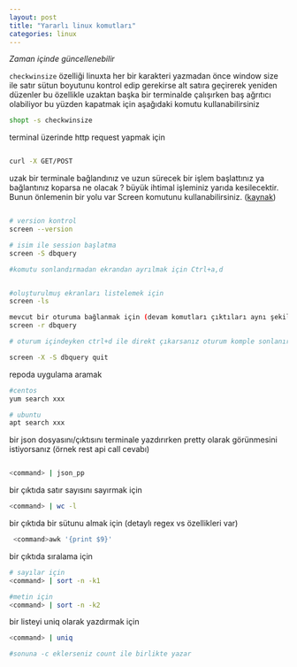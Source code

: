 ```yaml
---
layout: post
title: "Yararlı linux komutları"
categories: linux
---
```


*Zaman içinde güncellenebilir*


```checkwinsize``` özelliği linuxta her bir karakteri yazmadan önce window size ile satır sütun boyutunu kontrol edip gerekirse alt satıra geçirerek yeniden düzenler bu özellikle uzaktan başka bir terminalde çalışırken baş ağrıtıcı olabiliyor bu yüzden kapatmak için aşağıdaki komutu kullanabilirsiniz

```sh
shopt -s checkwinsize
```


terminal üzerinde http request yapmak için

```sh

curl -X GET/POST 

```

uzak bir terminale bağlandınız ve uzun sürecek bir işlem başlattınız ya bağlantınız koparsa ne olacak ? büyük ihtimal işleminiz yarıda kesilecektir. Bunun önlemenin bir yolu var Screen komutunu kullanabilirsiniz. ([kaynak](https://linuxize.com/post/how-to-use-linux-screen/))

```sh

# version kontrol
screen --version  

# isim ile session başlatma
screen -S dbquery

#komutu sonlandırmadan ekrandan ayrılmak için Ctrl+a,d


#oluşturulmuş ekranları listelemek için
screen -ls

mevcut bir oturuma bağlanmak için (devam komutları çıktıları aynı şekilde görüntülersiniz)
screen -r dbquery

# oturum içindeyken ctrl+d ile direkt çıkarsanız oturum komple sonlanır oturuma bağlı değilken kapatmak için

screen -X -S dbquery quit

```


repoda uygulama aramak

```sh
#centos
yum search xxx

# ubuntu
apt search xxx

```

bir json dosyasını/çıktısını terminale yazdırırken pretty olarak görünmesini istiyorsanız (örnek rest api call cevabı)


```sh

<command> | json_pp

```

bir çıktıda satır sayısını sayırmak için

```sh
<command> | wc -l
```

bir çıktıda bir sütunu almak için (detaylı regex vs özellikleri var)
```sh
 <command>awk '{print $9}'
```


bir çıktıda sıralama için
```sh
# sayılar için
<command> | sort -n -k1 

#metin için
<command> | sort -n -k2
```

bir listeyi uniq olarak yazdırmak için 
```sh
<command> | uniq

#sonuna -c eklerseniz count ile birlikte yazar

```





